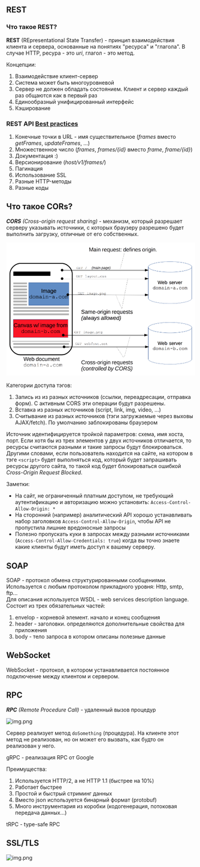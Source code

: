 ## REST

### Что такое REST?
**REST** (REpresentational State Transfer) - принцип взаимодействия клиента и сервера, основанные на понятиях "ресурса" 
и "глагола". В случае HTTP, ресура - это _uri_, глагол - это метод.

Концепции:
1. Взаимодействие клиент-сервер
2. Система может быть многоуровневой
3. Сервер не должен обладать состоянием. Клиент и сервер каждый раз общаются как в первый раз
4. Единообразный унифицированный интерфейс
5. Кэширование

### REST API [Best practices](https://habr.com/ru/articles/351890/)
1. Конечные точки в URL - имя существительное (_frames_ вместо _getFrames_, _updateFrames_, ...)
2. Множественное число (_frames_, _frames/{id}_ вместо _frame_, _frame/{id}_)
3. Документация :)
4. Версионирование (_host/v1/frames/_)
5. Пагинация
6. Использование SSL
7. Разные HTTP-методы
8. Разные коды

## Что такое CORs?

_**CORS** (Cross-origin request sharing)_ - механизм, который разрешает серверу указывать источники, с которых браузеру 
разрешено будет выполнить загрузку, отличные от его собственных.

![Alt text](src3/img01.png)

Категории доступа тэгов:
1. Запись из из разных источников (ссылки, переадресации, отправка форм). С активным CORS эти операции будут разрешены.
2. Вставка из разных источников (script, link, img, video, ...)
3. Считывание из разных источников (тэги загружаемые через выховы AJAX/fetch). По умолчанию заблокированы браузером

Источник идентифицируется тройкой параметров: схема, имя хоста, порт. Если хотя бы из трех элементов у двух источников 
отличается, то ресурсы считаются разными и такие запросы будут блокироваться. Другими словами, если пользователь 
находится на сайте, на котором в тэге `<script>` будет выполняться код, который будет запрашивать ресурсы другого сайта, 
то такой код будет блокироваться ошибкой _Cross-Origin Request Blocked_.

Заметки:
- На сайт, не ограниченный платным доступом, не требующий аутентификацию и авторизацию можно установить: `Access-Control-Allow-Origin: *`
- На сторонний (например) аналитический API хорошо устанавливать набор заголовков `Access-Control-Allow-Origin`, чтобы 
API не пропустила лишние вредоносные запросы
- Полезно пропускать куки в запросах между разными источниками (`Access-Control-Allow-Credentials: true`) когда вы 
точно знаете какие клиенты будут иметь доступ к вашему серверу.

## SOAP

SOAP - протокол обмена структурированными сообщениями.
Используется с любым протоколом прикладного уровня: Http, smtp, ftp...  
Для описания используется WSDL - web services description language.  Состоит из трех обязательных частей:
1. envelop - корневой элемент. начало и конец сообщения
2. header - заголовки. определяются дополнительные свойства для приложения
3. body - тело запроса в котором описаны полезные данные

## WebSocket

WebSocket - протокол, в котором устанавливается постоянное подключение между клиентом и сервером. 

## RPC

_**RPC** (Remote Procedure Call)_ - удаленный вызов процедур

![img.png](src3/img03.png)

Сервер реализует метод `doSomething` (процедура). На клиенте этот метод не реализован, но он может его вызвать, как 
будто он реализован у него.

gRPC - реализация RPC от Google

Преимущества:
1. Используется HTTP/2, а не HTTP 1.1 (быстрее на 10%)
2. Работает быстрее
3. Простой и быстрый стриминг данных
4. Вместо json используется бинарный формат (protobuf)
5. Много инструментария из коробки (кодогенерация, потоковая передача данных...)

tRPC - type-safe RPC


## SSL/TLS
![img.png](src3/img02.png)